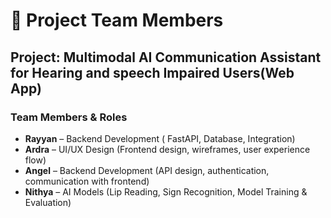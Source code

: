 # 👥 Project Team Members

## Project: Multimodal AI Communication Assistant for Hearing and speech Impaired Users(Web App)

### Team Members & Roles

- **Rayyan** – Backend Development ( FastAPI, Database, Integration)  
- **Ardra** – UI/UX Design (Frontend design, wireframes, user experience flow)  
- **Angel** – Backend Development (API design, authentication, communication with frontend)  
- **Nithya** – AI Models (Lip Reading, Sign Recognition, Model Training & Evaluation)
